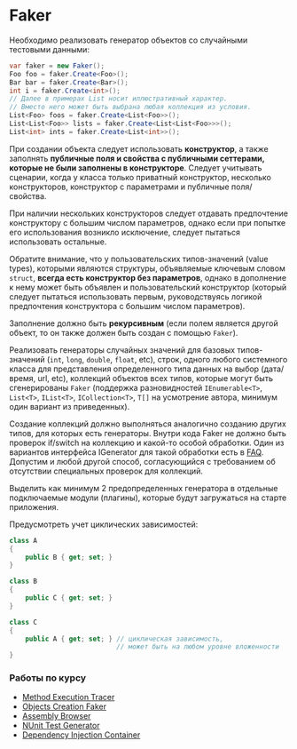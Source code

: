﻿# Faker

Необходимо реализовать генератор объектов со случайными тестовыми данными:

```C#
var faker = new Faker();
Foo foo = faker.Create<Foo>();
Bar bar = faker.Create<Bar>();
int i = faker.Create<int>();
// Далее в примерах List носит иллюстративный характер. 
// Вместо него может быть выбрана любая коллекция из условия.
List<Foo> foos = faker.Create<List<Foo>>();
List<List<Foo>> lists = faker.Create<List<List<Foo>>>();
List<int> ints = faker.Create<List<int>>();
```

При создании объекта следует использовать **конструктор**,
а также заполнять **публичные поля и свойства с публичными сеттерами,
которые не были заполнены в конструкторе**. Следует учитывать сценарии,
когда у класса только приватный конструктор, несколько конструкторов,
конструктор с параметрами и публичные поля/свойства.

При наличии нескольких конструкторов следует отдавать предпочтение
конструктору с большим числом параметров, однако если при попытке его
использования возникло исключение, следует пытаться использовать остальные.

Обратите внимание, что у пользовательских типов-значений (value types),
которыми являются структуры, объявляемые ключевым словом ```struct```,
**всегда есть конструктор без параметров**, однако в дополнение к нему может быть
объявлен и пользовательский конструктор (который следует пытаться использовать первым,
руководствуясь логикой предпочтения конструктора с большим числом параметров).

Заполнение должно быть **рекурсивным** (если полем является другой объект,
то он также должен быть создан с помощью `Faker`).

Реализовать генераторы случайных значений для базовых типов-значений
(`int`, `long`, `double`, `float`, etc), строк, одного любого системного класса
для представления определенного типа данных на выбор (дата/время, url, etc),
коллекций объектов всех типов, которые могут быть сгенерированы `Faker`
(поддержка разновидностей `IEnumerable<T>`, `List<T>`, `IList<T>`, `ICollection<T>`,
`T[]` на усмотрение автора, минимум один вариант из приведенных).

Создание коллекций должно выполняться аналогично созданию других типов,
для которых есть генераторы. Внутри кода Faker не должно быть проверок
if/switch на коллекцию и какой-то особой обработки.
Один из вариантов интерфейса IGenerator для такой обработки есть в
[FAQ](https://bsuir.ishimko.me/mpp-dotnet/2-faker/faq#igenerator).
Допустим и любой другой способ, согласующийся с требованием
об отсутствии специальных проверок для коллекций.

Выделить как минимум 2 предопределенных генератора в отдельные
подключаемые модули (плагины), которые будут загружаться на старте приложения.

Предусмотреть учет циклических зависимостей:

```c#
class A
{
    public B { get; set; }
}

class B
{
    public C { get; set; }
}

class C
{
    public A { get; set; } // циклическая зависимость, 
                           // может быть на любом уровне вложенности
}
```

### Работы по курсу
* [Method Execution Tracer](https://github.com/maxiemar/method-execution-tracer)
* [Objects Creation Faker](https://github.com/maxiemar/objects-creation-faker)
* [Assembly Browser](https://github.com/maxiemar/assembly-browser)
* [NUnit Test Generator](https://github.com/maxiemar/nunit-test-generator)
* [Dependency Injection Container](https://github.com/maxiemar/dependency-injection-container)

